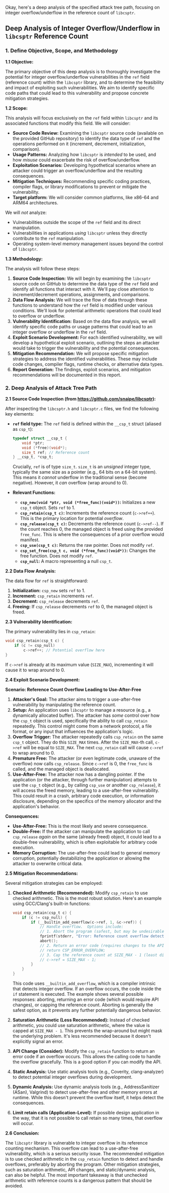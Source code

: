 Okay, here's a deep analysis of the specified attack tree path, focusing on integer overflow/underflow in the reference count of `libcsptr`.

## Deep Analysis of Integer Overflow/Underflow in `libcsptr` Reference Count

### 1. Define Objective, Scope, and Methodology

**1.1 Objective:**

The primary objective of this deep analysis is to thoroughly investigate the potential for integer overflow/underflow vulnerabilities in the `ref` field (reference count) within the `libcsptr` library, and to determine the feasibility and impact of exploiting such vulnerabilities.  We aim to identify specific code paths that could lead to this vulnerability and propose concrete mitigation strategies.

**1.2 Scope:**

This analysis will focus exclusively on the `ref` field within `libcsptr` and its associated functions that modify this field.  We will consider:

*   **Source Code Review:**  Examining the `libcsptr` source code (available on the provided GitHub repository) to identify the data type of `ref` and the operations performed on it (increment, decrement, initialization, comparison).
*   **Usage Patterns:**  Analyzing how `libcsptr` is *intended* to be used, and how *misuse* could exacerbate the risk of overflow/underflow.
*   **Exploitation Scenarios:**  Developing hypothetical scenarios where an attacker could trigger an overflow/underflow and the resulting consequences.
*   **Mitigation Techniques:**  Recommending specific coding practices, compiler flags, or library modifications to prevent or mitigate the vulnerability.
* **Target platform:** We will consider common platforms, like x86-64 and ARM64 architectures.

We will *not* analyze:

*   Vulnerabilities outside the scope of the `ref` field and its direct manipulation.
*   Vulnerabilities in applications *using* `libcsptr` unless they directly contribute to the `ref` manipulation.
*   Operating system-level memory management issues beyond the control of `libcsptr`.

**1.3 Methodology:**

The analysis will follow these steps:

1.  **Source Code Inspection:**  We will begin by examining the `libcsptr` source code on GitHub to determine the data type of the `ref` field and identify all functions that interact with it.  We'll pay close attention to increment/decrement operations, assignments, and comparisons.
2.  **Data Flow Analysis:**  We will trace the flow of data through these functions to understand how the `ref` field is modified under various conditions.  We'll look for potential arithmetic operations that could lead to overflow or underflow.
3.  **Vulnerability Identification:**  Based on the data flow analysis, we will identify specific code paths or usage patterns that could lead to an integer overflow or underflow in the `ref` field.
4.  **Exploit Scenario Development:**  For each identified vulnerability, we will develop a hypothetical exploit scenario, outlining the steps an attacker would take to trigger the vulnerability and the potential consequences.
5.  **Mitigation Recommendation:**  We will propose specific mitigation strategies to address the identified vulnerabilities.  These may include code changes, compiler flags, runtime checks, or alternative data types.
6.  **Report Generation:**  The findings, exploit scenarios, and mitigation recommendations will be documented in this report.

### 2. Deep Analysis of Attack Tree Path

**2.1 Source Code Inspection (from https://github.com/snaipe/libcsptr):**

After inspecting the `libcsptr.h` and `libcsptr.c` files, we find the following key elements:

*   **`ref` field type:** The `ref` field is defined within the `__csp_t` struct (aliased as `csp_t`):

    ```c
    typedef struct __csp_t {
        void *ptr;
        void (*free)(void*);
        size_t ref; // Reference count
    } __csp_t, *csp_t;
    ```

    Crucially, `ref` is of type `size_t`.  `size_t` is an *unsigned* integer type, typically the same size as a pointer (e.g., 64 bits on a 64-bit system).  This means it *cannot* underflow in the traditional sense (become negative).  However, it *can* overflow (wrap around to 0).

*   **Relevant Functions:**

    *   **`csp_new(void *ptr, void (*free_func)(void*))`:**  Initializes a new `csp_t` object.  Sets `ref` to 1.
    *   **`csp_retain(csp_t c)`:**  Increments the reference count (`c->ref++`). This is the primary location for potential *overflow*.
    *   **`csp_release(csp_t c)`:**  Decrements the reference count (`c->ref--`).  If the count reaches 0, the managed object is freed using the provided `free_func`. This is where the consequences of a prior overflow would manifest.
    *   **`csp_use(csp_t c)`:** Returns the raw pointer. Does not modify `ref`.
    *   **`csp_set_free(csp_t c, void (*free_func)(void*))`:** Changes the free function. Does not modify `ref`.
    *   **`csp_null`:** A macro representing a null `csp_t`.

**2.2 Data Flow Analysis:**

The data flow for `ref` is straightforward:

1.  **Initialization:** `csp_new` sets `ref` to 1.
2.  **Increment:** `csp_retain` increments `ref`.
3.  **Decrement:** `csp_release` decrements `ref`.
4.  **Freeing:** If `csp_release` decrements `ref` to 0, the managed object is freed.

**2.3 Vulnerability Identification:**

The primary vulnerability lies in `csp_retain`:

```c
void csp_retain(csp_t c) {
    if (c != csp_null)
        c->ref++; // Potential overflow here
}
```

If `c->ref` is already at its maximum value (`SIZE_MAX`), incrementing it will cause it to wrap around to 0.

**2.4 Exploit Scenario Development:**

**Scenario:  Reference Count Overflow Leading to Use-After-Free**

1.  **Attacker's Goal:**  The attacker aims to trigger a use-after-free vulnerability by manipulating the reference count.
2.  **Setup:**  An application uses `libcsptr` to manage a resource (e.g., a dynamically allocated buffer).  The attacker has *some* control over how the `csp_t` object is used, specifically the ability to call `csp_retain` repeatedly. This control might come from a network protocol, a file format, or any input that influences the application's logic.
3.  **Overflow Trigger:** The attacker repeatedly calls `csp_retain` on the same `csp_t` object.  They do this `SIZE_MAX` times.  After the `SIZE_MAX`-th call, `c->ref` will be equal to `SIZE_MAX`. The next `csp_retain` call will cause `c->ref` to wrap around to 0.
4.  **Premature Free:**  The attacker (or even legitimate code, unaware of the overflow) now calls `csp_release`.  Since `c->ref` is 0, the `free_func` is called, and the managed object is deallocated.
5.  **Use-After-Free:**  The attacker now has a dangling pointer.  If the application (or the attacker, through further manipulation) attempts to use the `csp_t` object (e.g., by calling `csp_use` or another `csp_release`), it will access the freed memory, leading to a use-after-free vulnerability.  This could result in a crash, arbitrary code execution, or information disclosure, depending on the specifics of the memory allocator and the application's behavior.

**Consequences:**

*   **Use-After-Free:**  This is the most likely and severe consequence.
*   **Double-Free:** If the attacker can manipulate the application to call `csp_release` *again* on the same (already freed) object, it could lead to a double-free vulnerability, which is often exploitable for arbitrary code execution.
*   **Memory Corruption:**  The use-after-free could lead to general memory corruption, potentially destabilizing the application or allowing the attacker to overwrite critical data.

**2.5 Mitigation Recommendations:**

Several mitigation strategies can be employed:

1.  **Checked Arithmetic (Recommended):**  Modify `csp_retain` to use checked arithmetic.  This is the most robust solution.  Here's an example using GCC/Clang's built-in functions:

    ```c
    void csp_retain(csp_t c) {
        if (c != csp_null) {
            if (__builtin_add_overflow(c->ref, 1, &c->ref)) {
                // Handle overflow.  Options include:
                // 1. Abort the program (safest, but may be undesirable).
                fprintf(stderr, "Error: Reference count overflow detected!\n");
                abort();
                // 2. Return an error code (requires changes to the API).
                // return CSP_ERROR_OVERFLOW;
                // 3. Cap the reference count at SIZE_MAX - 1 (least disruptive, but may mask bugs).
                // c->ref = SIZE_MAX - 1;
            }
        }
    }
    ```

    This code uses `__builtin_add_overflow`, which is a compiler intrinsic that detects integer overflow.  If an overflow occurs, the code inside the `if` statement is executed.  The example shows several possible responses: aborting, returning an error code (which would require API changes), or capping the reference count.  Aborting is generally the safest option, as it prevents any further potentially dangerous behavior.

2.  **Saturation Arithmetic (Less Recommended):**  Instead of checked arithmetic, you could use saturation arithmetic, where the value is capped at `SIZE_MAX - 1`.  This prevents the wrap-around but might mask the underlying problem.  It's less recommended because it doesn't explicitly signal an error.

3.  **API Change (Consider):**  Modify the `csp_retain` function to return an error code if an overflow occurs.  This allows the calling code to handle the overflow gracefully.  This is a good option if you can modify the API.

4.  **Static Analysis:**  Use static analysis tools (e.g., Coverity, clang-analyzer) to detect potential integer overflows during development.

5.  **Dynamic Analysis:**  Use dynamic analysis tools (e.g., AddressSanitizer (ASan), Valgrind) to detect use-after-free and other memory errors at runtime.  While this doesn't prevent the overflow itself, it helps detect the consequences.

6. **Limit retain calls (Application-Level):** If possible design application in the way, that it is not possible to call retain so many times, that overflow will occur.

**2.6 Conclusion:**

The `libcsptr` library is vulnerable to integer overflow in its reference counting mechanism.  This overflow can lead to a use-after-free vulnerability, which is a serious security issue.  The recommended mitigation is to use checked arithmetic in the `csp_retain` function to detect and handle overflows, preferably by aborting the program.  Other mitigation strategies, such as saturation arithmetic, API changes, and static/dynamic analysis, can also be helpful. The most important takeaway is that unchecked arithmetic with reference counts is a dangerous pattern that should be avoided.